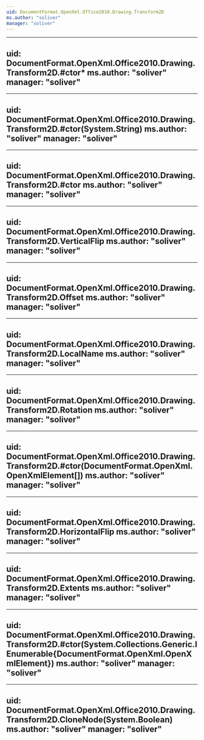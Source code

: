 ```yaml
---
uid: DocumentFormat.OpenXml.Office2010.Drawing.Transform2D
ms.author: "soliver"
manager: "soliver"
---
```


---
uid: DocumentFormat.OpenXml.Office2010.Drawing.Transform2D.#ctor*
ms.author: "soliver"
manager: "soliver"
---

---
uid: DocumentFormat.OpenXml.Office2010.Drawing.Transform2D.#ctor(System.String)
ms.author: "soliver"
manager: "soliver"
---

---
uid: DocumentFormat.OpenXml.Office2010.Drawing.Transform2D.#ctor
ms.author: "soliver"
manager: "soliver"
---

---
uid: DocumentFormat.OpenXml.Office2010.Drawing.Transform2D.VerticalFlip
ms.author: "soliver"
manager: "soliver"
---

---
uid: DocumentFormat.OpenXml.Office2010.Drawing.Transform2D.Offset
ms.author: "soliver"
manager: "soliver"
---

---
uid: DocumentFormat.OpenXml.Office2010.Drawing.Transform2D.LocalName
ms.author: "soliver"
manager: "soliver"
---

---
uid: DocumentFormat.OpenXml.Office2010.Drawing.Transform2D.Rotation
ms.author: "soliver"
manager: "soliver"
---

---
uid: DocumentFormat.OpenXml.Office2010.Drawing.Transform2D.#ctor(DocumentFormat.OpenXml.OpenXmlElement[])
ms.author: "soliver"
manager: "soliver"
---

---
uid: DocumentFormat.OpenXml.Office2010.Drawing.Transform2D.HorizontalFlip
ms.author: "soliver"
manager: "soliver"
---

---
uid: DocumentFormat.OpenXml.Office2010.Drawing.Transform2D.Extents
ms.author: "soliver"
manager: "soliver"
---

---
uid: DocumentFormat.OpenXml.Office2010.Drawing.Transform2D.#ctor(System.Collections.Generic.IEnumerable{DocumentFormat.OpenXml.OpenXmlElement})
ms.author: "soliver"
manager: "soliver"
---

---
uid: DocumentFormat.OpenXml.Office2010.Drawing.Transform2D.CloneNode(System.Boolean)
ms.author: "soliver"
manager: "soliver"
---
